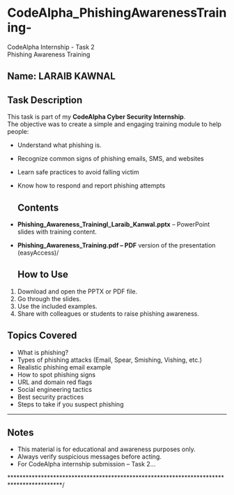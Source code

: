 # CodeAlpha_PhishingAwarenessTraining-
CodeAlpha Internship - Task 2  
Phishing Awareness Training

Name: LARAIB KAWNAL  
---------------------------------------------------------------------------------------

 ## Task Description
This task is part of my **CodeAlpha Cyber Security Internship**.  
The objective was to create a simple and engaging training module to help people:
- Understand what phishing is.
- Recognize common signs of phishing emails, SMS, and websites
- Learn safe practices to avoid falling victim
- Know how to respond and report phishing attempts



   ## Contents
- **Phishing_Awareness_Trainingl_Laraib_Kanwal.pptx** – PowerPoint slides with training content.
- **Phishing_Awareness_Training.pdf – PDF** version of the presentation (easyAccess)/
  


  ## How to Use
1. Download and open the PPTX or PDF file.
2. Go through the slides.
3. Use the included examples.
4. Share with colleagues or students to raise phishing awareness.



  ## Topics Covered
- What is phishing?
- Types of phishing attacks (Email, Spear, Smishing, Vishing, etc.)
- Realistic phishing email example
- How to spot phishing signs
- URL and domain red flags
- Social engineering tactics
- Best security practices
- Steps to take if you suspect phishing


--------------------------------------------------------------------------------------

  ## Notes
- This material is for educational and awareness purposes only.
- Always verify suspicious messages before acting.
- For CodeAlpha internship submission – Task 2...

*****************************************************************************************/


